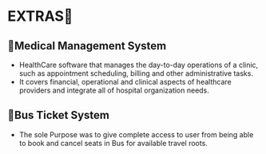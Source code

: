 # EXTRAS:traffic_light:

## :ledger:Medical Management System
- HealthCare software that manages the day-to-day operations of a clinic, such as appointment scheduling, billing and other administrative tasks. 
- It covers financial, operational and clinical aspects of healthcare providers and integrate all of hospital organization needs.

## :bus:Bus Ticket System
- The sole Purpose was to give complete access to user from being able to book and cancel seats in Bus for available travel roots.

